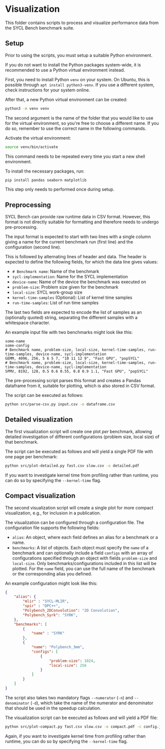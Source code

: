 # Visualization

This folder contains scripts to process and visualize performance data from 
the SYCL Bench benchmark suite.

## Setup

Prior to using the scripts, you must setup a suitable Python environment.

If you do not want to install the Python packages system-wide, it is 
recommended to use a Python virtual environment instead. 

First, you need to install Python `venv` on your system. On Ubuntu, this 
is possible through `apt install python3-venv`. If you use a different system,
check instructions for your system online. 

After that, a new Python virtual environment can be created:
```bash
python3 -m venv venv
```

The second argument is the name of the folder that you would like to use for
the virtual environment, so you're free to choose a different name. If you do 
so, remember to use the correct name in the following commands.

Activate the virtual environment:
```bash
source venv/bin/activate
```

This command needs to be repeated every time you start a new shell environment.


To install the necessary packages, run: 
```bash
pip install pandas seaborn matplotlib
```

This step only needs to performed once during setup. 


## Preprocessing

SYCL Bench can provide raw runtime data in CSV format. However, this format is
not directly suitable for formatting and therefore needs to undergo
pre-processing. 

The input format is expected to start with two lines with a single column
giving a name for the current benchmark run (first line) and the configuration
(second line).

This is followed by alternating lines of header and data. The header is
expected to define the following fields, for which the data line gives values:

* `# Benchmark name`: Name of the benchmark
* `sycl-implementation`: Name for the SYCL implementation
* `device-name`: Name of the device the benchmark was executed on
* `problem-size`: Problem size given for the benchmark
* `local-size`: SYCL work-group size
* `kernel-time-samples` (Optional): List of kernel time samples
* `run-time-samples`: List of run time samples

The last two fields are expected to encode the list of samples as an
(optionally quoted) string, separating the different samples with a
whitespace character.

An example input file with two benchmarks might look like this:
```
some-name
some-config
# Benchmark name, problem-size, local-size, kernel-time-samples, run-time-samples, device-name, sycl-implementation
GEMM, 4096, 256, 5 6 5 7, "10 11 12 9", "Fast GPU", "popSYCL"
# Benchmark name, problem-size, local-size, kernel-time-samples, run-time-samples, device-name, sycl-implementation
SPMV, 8192, 128, 0.5 0.6 0.55, 0.8 0.9 1.1, "Fast GPU", "popSYCL"
```

The pre-processing script parses this format and creates a Pandas dataframe 
from it, suitable for plotting, which is also stored in CSV format.

The script can be executed as follows:

```bash
python src/parse-csv.py input.csv -o dataframe.csv
```

## Detailed visualization

The first visualization script will create one plot *per* benchmark,
allowing detailed investigation of different configurations (problem size, 
local size) of that benchmark. 

The script can be executed as follows and will yield a single PDF file with
one page per benchmark: 

```bash
python src/plot-detailed.py fast.csv slow.csv -o detailed.pdf
```

If you want to investigate kernel time from profiling rather than runtime, you
can do so by specifying the `--kernel-time` flag.


## Compact visualization

The second visualization script will create a single plot for more compact
visualization, e.g., for inclusion in a publication.

The visualization can be configured through a configuration file. The
configuration file supports the following fields:

* `alias`: An object, where each field defines an alias for a benchmark or
a name. 
* `benchmarks`: A list of objects. Each object must specify the `name` of a
benchmark and can optionally include a field `configs` with an array of 
configurations specified through an object with fields `problem-size` and
`local-size`. Only benchmarks/configurations included in this list will be 
plotted. For the `name` field, you can use the full name of the benchmark or
the corresponding alias you defined. 

An example configuration might look like this:

```json
{
    "alias": {
        "mlir" : "SYCL-MLIR",
        "spir" : "DPC++",
        "Polybench_2DConvolution": "2D Convolution",
        "Polybench_Syrk": "SYRK",
    },
    "benchmarks": [
        {
            "name" : "SYRK"
        },
        {
            "name": "Polybench_3mm",
            "configs": [
                {
                    "problem-size": 1024,
                    "local-size": 256
                }
            ]
        }
    ]
}
```

The script also takes two mandatory flags `--numerator` (`-n`) and
`--denominator` (`-d`), which take the name of the numerator and denominator
that should be used in the speedup calculation.

The visualization script can be executed as follows and will yield a PDF file:
```bash
python src/plot-compact.py fast.csv slow.csv -o compact.pdf -c config.json -n "slow-compiler" -d "fast-compiler"
```

Again, if you want to investigate kernel time from profiling rather than
runtime, you can do so by specifying the `--kernel-time` flag.
